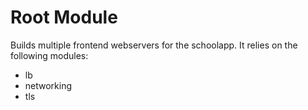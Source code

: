 # Root Module

Builds multiple frontend webservers for the schoolapp. It relies on the following modules:

- lb
- networking
- tls
